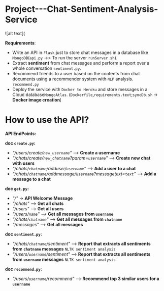 # Project---Chat-Sentiment-Analysis-Service
![alt text](
    
**Requirements**:
- Write an API in `Flask` just to store chat messages in a database like `MongoDB`(`api.py` ->> To run the server  `runServer.sh`).
- Extract **sentiment** from chat messages and perform a report over a whole conversation `sentiment.py`.
- Recommend friends to a user based on the contents from chat documents using a recommender system with `NLP` analysis. `recommend.py`
- Deploy the service with `Docker to Heroku` and store messages in a Cloud database`MongoAtlas`. (`Dockerfile`,`requirements.text`;`syncDb.sh` -> **Docker image creation**)

# How to use the API?

**API EndPoints:**

**doc `create.py`:**

- *"/users/create/`new_username`"* --> **Create a username**
- *"/chats/create/`new_chatname`?param=`username`"* --> **Create new chat with users**
- *"/chats/`chatname`/adduser/`username`"* --> **Add a user to a chat**
- *"/chats/`chatname`/addmessage/`username`?messagetext=`text`"* --> **Add a message to a chat**

**doc `get.py`:**
- *"/"* -> **API Welcome Message**
- *"/chats"* -->  **Get all chats**
- *"/users"* -->  **Get all users**
- *"/users/`name`"* --> **Get all messages from `username`**
- *"/chats/`chatname`"* --> **Get all messages from `chatname`**
- *"/messages"* --> **Get all messages**

**doc `sentiment.py`:**
- *"/chats/`chatname`/sentiment"* --> **Report that extracts all sentiments from `chatname` messages** `NLTK sentiment analysis`
- *"/users/`username`/sentiment"* --> **Report that extracts  all sentiments from `username` messages** `NLTK sentiment analysis`

**doc `recommend.py`:**
- *"/users/`username`/recommend"* --> **Recommend top 3 similar users for a `username`**